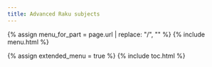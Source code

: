 ```yaml
---
title: Advanced Raku subjects
---
```


{% assign menu_for_part = page.url | replace: "/", "" %}
{% include menu.html %}

{% assign extended_menu = true %}
{% include toc.html %}
